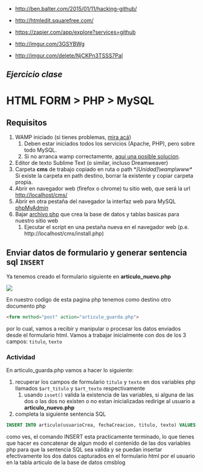 * http://ben.balter.com/2015/01/11/hacking-github/
* http://htmledit.squarefree.com/
* https://zapier.com/app/explore?services=github

* http://imgur.com/3GSYBWg
* http://imgur.com/delete/NjCKPn3TSSS7Pal

## *Ejercicio clase*

# HTML FORM > PHP > MySQL

## Requisitos

1. WAMP iniciado (si tienes problemas, <a href="http://www.aprenderaprogramar.com/foros/index.php?topic=163.0">mira acá</a>)
   1. Deben estar iniciados todos los servicios (Apache, PHP), pero sobre todo MySQL.
   1. Si no arranca wamp correctamente, <a href="http://blog.andersonrubio.com/2011/10/wamp-no-funciona-icono-naranja.html">aquí una posible solucion</a>.
1. Editor de texto Sublime Text (o similar, incluso Dreamweaver)
1. Carpeta **cms** de trabajo copiado en ruta o path **[Unidad]\wamp\www\**
   Si existe la carpeta en path destino, borrar la existente y copiar
   carpeta propia.
1. Abrir en navegador web (firefox o chrome) tu sitio web, que será
    la url [http://localhost/cms/](http://localhost/cms/)
1. Abrir en otra pestaña del navegador la interfaz web para MySQL <a href="http://localhost/phpmyadmin/">phpMyAdmin</a>
1. Bajar <a href="https://raw.githubusercontent.com/corgom/corgom.github.io/master/dev-mysql/install-db-cms/install.php">archivo php</a> que crea la base de datos y tablas basicas para nuestro sitio web
   1. Ejecutar el script en una pestaña nueva en el navegador web (p.e. http://localhost/cms/install.php)

## Enviar datos de formulario y generar sentencia sql `INSERT`

Ya tenemos creado el formulario siguiente en **articulo_nuevo.php**

<img src="http://i.imgur.com/3GSYBWg.png?1" />

En nuestro codigo de esta pagina php tenemos como destino otro documento php

```html
<form method="post" action="articulo_guarda.php">
```

por lo cual, vamos a recibir y manipular o procesar los datos enviados desde el formulario html.
Vamos a trabajar inicialmente con dos de los 3 campos: `titulo`, `texto`

### Actividad

En articulo_guarda.php vamos a hacer lo siguiente:

1. recuperar los campos de formulario `titulo` y `texto` en dos variables php llamados `$art_titulo` y `$art_texto` respectivamente
   1. usando `isset()` valida la existencia de las variables, si alguna de las dos o las dos no existen o no estan inicializadas redirige al usuario a **articulo_nuevo.php**
2. completa la siguiente sentencia SQL

  ```sql
  INSERT INTO articulo(usuarioCrea, fechaCreacion, titulo, texto) VALUES('murray', NOW(), ...)
  ``` 
  como ves, el comando INSERT esta practicamente terminado, lo que tienes que hacer es concatenar de algun modo el contenido de las dos variables php para que la sentencia SQL sea valida y se puedan insertar efectivamente los dos datos capturados en el formulario html por el usuario en la tabla articulo de la base de datos cmsblog
